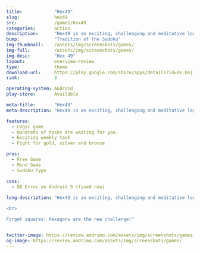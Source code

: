 ```yaml
---
title:            "Hex49"
slug:             hex49
src:              /games/hex49
categories:       action
description:      "Hex49 is an exciting, challenging and meditative logic game in the tradition of the game Sudoku."
bump:             "Tradition of the Sudoku"
img-thumbnail:    /assets/img/screenshots/games/
img-full:         /assets/img/screenshots/games/
img-desc:         "Hex 49"
layout:           overview-review
type:             theme
download-url:     https://play.google.com/store/apps/details?id=de.mojjar.hex49&hl=en
rank:             3

operating-system: Android
play-store:       Available

meta-title:       "Hex49"
meta-description: "Hex49 is an exciting, challenging and meditative logic game in the tradition of the game Sudoku."

features:
  - Logic game
  - Hundreds of tasks are waiting for you.
  - Exciting weekly task
  - Fight for gold, silver and bronze

pros:
  - Free Game
  - Mind Game
  - Sudoku Type

cons:
  - DB Error on Android 9 (fixed now)
  
long-description: "Hex49 is an exciting, challenging and meditative logic game in the tradition of the game Sudoku. But our playing board consists of hexagons: 7 rows and 7 columns have to be filled with the number tiles 1 to 7. Hundreds of tasks are waiting for you. Addtionally, you get a new exciting weekly task. Fight for gold, silver and bronze. Try to fill the playing board fast and correctly - there are several solutions. A whole new fun is waiting for you. A whole new number puzzle.

<br>

Forget squares! Hexagons are the new challenge!"


twitter-image: https://review.andrimo.com/assets/img/screenshots/games/
og-image: https://review.andrimo.com/assets/img/screenshots/games/
---
```



